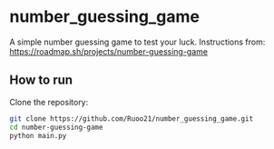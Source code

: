 # number_guessing_game
A simple number guessing game to test your luck.
Instructions from: <a href="https://roadmap.sh/projects/number-guessing-game">https://roadmap.sh/projects/number-guessing-game</a>


## How to run

Clone the repository:

```bash
git clone https://github.com/Ruoo21/number_guessing_game.git
cd number-guessing-game
python main.py